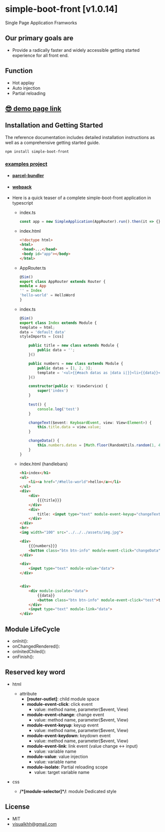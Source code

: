 simple-boot-front  [v1.0.14]
===========

Single Page Application Framworks


## Our primary goals are
* Provide a radically faster and widely accessible getting started experience for all front end.

## Function
* Hot applay
* Auto injection
* Partial reloading

## [😎 demo page link](https://codesandbox.io/s/example-simple-boot-front-spb5d)

## Installation and Getting Started
The reference documentation includes detailed installation instructions as well as a comprehensive getting started guide.

```
npm install simple-boot-front
```


### [examples project](./examples)
* #### [parcel-bundler](./examples/parcel-bundler)
* #### [webpack](./examples/parcel-bundler)

* Here is a quick teaser of a complete simple-boot-front application in typescript
  * index.ts
    ```typescript
    const app = new SimpleApplication(AppRouter).run().then(it => {});
    ```
    
  * index.html
    ```html
    <!doctype html>
    <html>
     <head>...</head>
     <body id="app"></body>
    </html>
    ```
  * AppRouter.ts
    ```typescript
    @Sim()
    export class AppRouter extends Router {
    module = App
    '' = Index
    'hello-world' = HelloWord
    }
    ```
  * index.ts
    ```typescript
    @Sim()
    export class Index extends Module {
    template = html;
    data = 'default data'
    styleImports = [css]
    
        public title = new class extends Module {
            public data = '';
        }()
    
        public numbers = new class extends Module {
            public datas = [1, 2, 3];
            template = '<ul>{{#each datas as |data i|}}<li>{{data}}</li>{{/each}}</ul>'
        }()
    
        constructor(public v: ViewService) {
            super('index')
        }
        
        test() {
            console.log('test')
        }
    
        changeText($event: KeyboardEvent, view: View<Element>) {
            this.title.data = view.value;
        }
    
        changeData() {
            this.numbers.datas = [Math.floor(RandomUtils.random(1, 400)), Math.floor(RandomUtils.random(1, 400)), Math.floor(RandomUtils.random(1, 400))];
        }
    }
    ```
  * index.html  (handlebars)
    ```html
    <h1>index</h1>
    <ul>
        <li><a href="/#hello-world">hello</a></li>
    </ul>
    <div>
        <div>
            {{{title}}}
        </div>
        <div>
            title: <input type="text" module-event-keyup="changeText">
        </div>
    </div>
    <br>
    <img width="100" src="../../../assets/img.jpg">
    
    <div>
        {{{numbers}}}
        <button class="btn btn-info" module-event-click="changeData">change</button>
    </div>
    
    <div>
        <input type="text" module-value="data">
    </div>
    
    
    <div>
        <div module-isolate="data">
            {{data}}
            <button class="btn btn-info" module-event-click="test">test</button>
        </div>
        <input type="text" module-link="data">
    </div>

    ```

## Module LifeCycle
* onInit(): 
* onChangedRendered(): 
* onInitedChiled():
* onFinish():

## Reserved key word
 * html
   - attribute
     - **[router-outlet]**: child module space
     - **module-event-click**: click event
       - value: method name, parameter($event, View)
     - **module-event-change**: change event
       - value: method name, parameter($event, View)
     - **module-event-keyup**: keyup event
       - value: method name, parameter($event, View)
     - **module-event-keydown**: keydown event
       - value: method name, parameter($event, View)
     - **module-event-link**: link event (value change <-> input)
       - value: variable name
     - **module-value**: value injection
       - value: variable name
     - **module-isolate**: Partial reloading scope 
       - value: target variable name
         
  * css
    - **/\*[module-selector]\*/**: module Dedicated style

## License
* MIT
* visualkhh@gmail.com
